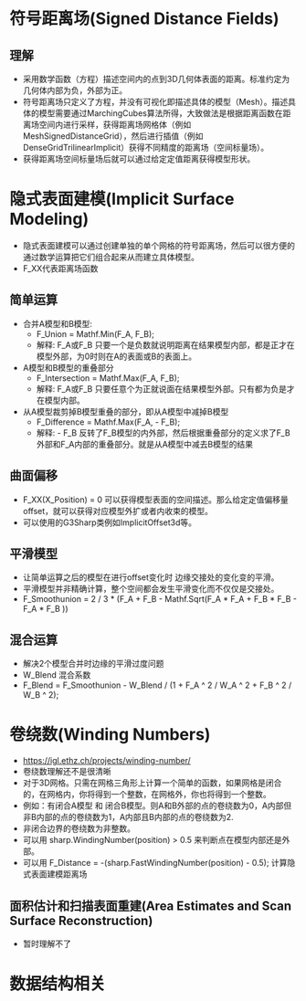 # 符号距离场(Signed Distance Fields)

## 理解

* 采用数学函数（方程）描述空间内的点到3D几何体表面的距离。标准约定为几何体内部为负，外部为正。
* 符号距离场只定义了方程，并没有可视化即描述具体的模型（Mesh）。描述具体的模型需要通过MarchingCubes算法所得，大致做法是根据距离函数在距离场空间内进行采样，获得距离场网格体（例如MeshSignedDistanceGrid），然后进行插值（例如DenseGridTrilinearImplicit）获得不同精度的距离场（空间标量场）。
* 获得距离场空间标量场后就可以通过给定定值距离获得模型形状。

# 隐式表面建模(Implicit Surface Modeling) 

* 隐式表面建模可以通过创建单独的单个网格的符号距离场，然后可以很方便的通过数学运算把它们组合起来从而建立具体模型。
* F_XX代表距离场函数

## 简单运算

* 合并A模型和B模型: 
  * F_Union = Mathf.Min(F_A, F_B);
  * 解释: F_A或F_B 只要一个是负数就说明距离在结果模型内部，都是正才在模型外部，为0时则在A的表面或B的表面上。
* A模型和B模型的重叠部分
  * F_Intersection = Mathf.Max(F_A, F_B);
  * 解释: F_A或F_B 只要任意个为正就说面在结果模型外部。只有都为负是才在模型内部。
* 从A模型裁剪掉B模型重叠的部分，即从A模型中减掉B模型
  * F_Difference = Mathf.Max(F_A, - F_B);
  * 解释: - F_B 反转了F_B模型的内外部，然后根据重叠部分的定义求了F_B外部和F_A内部的重叠部分。就是从A模型中减去B模型的结果 

## 曲面偏移

* F_XX(X_Position) = 0 可以获得模型表面的空间描述。那么给定定值偏移量offset，就可以获得对应模型外扩或者内收束的模型。
* 可以使用的G3Sharp类例如ImplicitOffset3d等。

## 平滑模型 

* 让简单运算之后的模型在进行offset变化时 边缘交接处的变化变的平滑。
* 平滑模型并非精确计算，整个空间都会发生平滑变化而不仅仅是交接处。
* F_Smoothunion = 2 / 3 * (F_A + F_B - Mathf.Sqrt(F_A * F_A + F_B * F_B - F_A * F_B ))

## 混合运算

* 解决2个模型合并时边缘的平滑过度问题
* W_Blend 混合系数
* F_Blend = F_Smoothunion - W_Blend / (1 + F_A ^ 2 / W_A ^ 2 + F_B ^ 2 / W_B ^ 2);

# 卷绕数(Winding Numbers)

* https://igl.ethz.ch/projects/winding-number/
* 卷绕数理解还不是很清晰
* 对于3D网格。只需在网格三角形上计算一个简单的函数，如果网格是闭合的，在网格内，你将得到一个整数，在网格外，你也将得到一个整数。
* 例如：有闭合A模型 和 闭合B模型。则A和B外部的点的卷绕数为0，A内部但非B内部的点的卷绕数为1，A内部且B内部的点的卷绕数为2.
* 非闭合边界的卷绕数为非整数。
* 可以用 sharp.WindingNumber(position) > 0.5 来判断点在模型内部还是外部。
* 可以用 F_Distance = -(sharp.FastWindingNumber(position) - 0.5); 计算隐式表面建模距离场

## 面积估计和扫描表面重建(Area Estimates and Scan Surface Reconstruction)

* 暂时理解不了

# 数据结构相关
